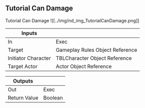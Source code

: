 ## Tutorial Can Damage
Tutorial Can Damage
![[../img/nd_img_TutorialCanDamage.png]]

|Inputs||
|--|--|
| In | Exec |
| Target | Gameplay Rules Object Reference |
| Initiator Character | TBLCharacter Object Reference |
| Target Actor | Actor Object Reference |

|Outputs||
|--|--|
| Out | Exec |
| Return Value | Boolean |
